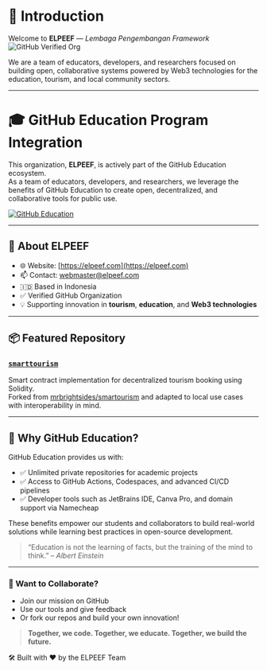# 👋 Introduction

Welcome to **ELPEEF** — *Lembaga Pengembangan Framework*  
![GitHub Verified Org](https://img.shields.io/badge/Verified%20Organization-✔️-brightgreen?style=flat-square&logo=github)

We are a team of educators, developers, and researchers focused on building open, collaborative systems powered by Web3 technologies for the education, tourism, and local community sectors.

---

# 🎓 GitHub Education Program Integration

This organization, **ELPEEF**, is actively part of the GitHub Education ecosystem.  
As a team of educators, developers, and researchers, we leverage the benefits of GitHub Education to create open, decentralized, and collaborative tools for public use.

[![GitHub Education](https://img.shields.io/badge/GitHub-Education-blue?logo=github)](https://education.github.com/)

---

## 🔗 About ELPEEF

- 🌐 Website: [https://elpeef.com](https://elpeef.com)
- 📫 Contact: [webmaster@elpeef.com](mailto:webmaster@elpeef.com)
- 🇮🇩 Based in Indonesia
- ✅ Verified GitHub Organization
- 💡 Supporting innovation in **tourism**, **education**, and **Web3 technologies**

---

## 📦 Featured Repository

### [`smarttourism`](https://github.com/ELPEEF/smarttourism)

Smart contract implementation for decentralized tourism booking using Solidity.  
Forked from [mrbrightsides/smartourism](https://github.com/mrbrightsides/smartourism) and adapted to local use cases with interoperability in mind.

---

## 📘 Why GitHub Education?

GitHub Education provides us with:

- ✅ Unlimited private repositories for academic projects  
- ✅ Access to GitHub Actions, Codespaces, and advanced CI/CD pipelines  
- ✅ Developer tools such as JetBrains IDE, Canva Pro, and domain support via Namecheap  

These benefits empower our students and collaborators to build real-world solutions while learning best practices in open-source development.

> “Education is not the learning of facts, but the training of the mind to think.” – *Albert Einstein*

---

### 🙌 Want to Collaborate?

- Join our mission on GitHub  
- Use our tools and give feedback  
- Or fork our repos and build your own innovation!

> **Together, we code. Together, we educate. Together, we build the future.**

🛠️ Built with ❤️ by the ELPEEF Team
